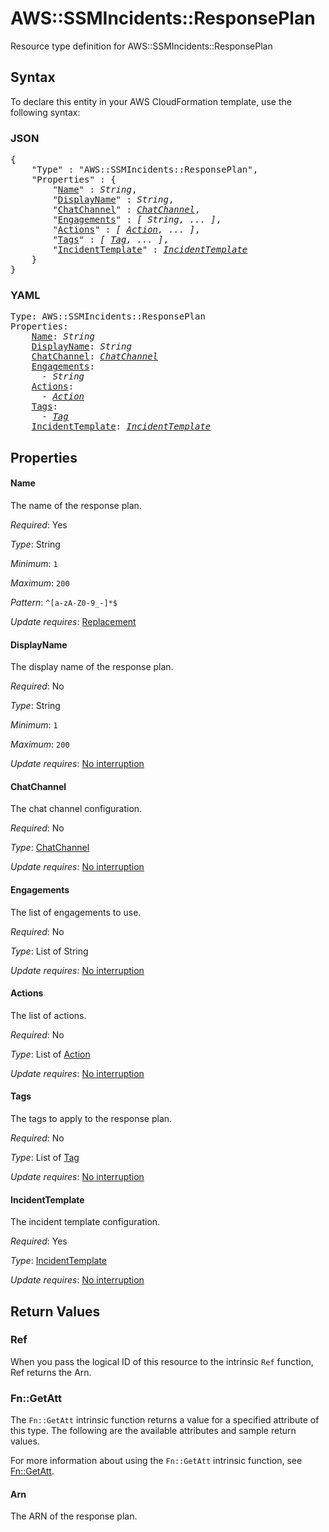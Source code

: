 # AWS::SSMIncidents::ResponsePlan

Resource type definition for AWS::SSMIncidents::ResponsePlan

## Syntax

To declare this entity in your AWS CloudFormation template, use the following syntax:

### JSON

<pre>
{
    "Type" : "AWS::SSMIncidents::ResponsePlan",
    "Properties" : {
        "<a href="#name" title="Name">Name</a>" : <i>String</i>,
        "<a href="#displayname" title="DisplayName">DisplayName</a>" : <i>String</i>,
        "<a href="#chatchannel" title="ChatChannel">ChatChannel</a>" : <i><a href="chatchannel.md">ChatChannel</a></i>,
        "<a href="#engagements" title="Engagements">Engagements</a>" : <i>[ String, ... ]</i>,
        "<a href="#actions" title="Actions">Actions</a>" : <i>[ <a href="action.md">Action</a>, ... ]</i>,
        "<a href="#tags" title="Tags">Tags</a>" : <i>[ <a href="tag.md">Tag</a>, ... ]</i>,
        "<a href="#incidenttemplate" title="IncidentTemplate">IncidentTemplate</a>" : <i><a href="incidenttemplate.md">IncidentTemplate</a></i>
    }
}
</pre>

### YAML

<pre>
Type: AWS::SSMIncidents::ResponsePlan
Properties:
    <a href="#name" title="Name">Name</a>: <i>String</i>
    <a href="#displayname" title="DisplayName">DisplayName</a>: <i>String</i>
    <a href="#chatchannel" title="ChatChannel">ChatChannel</a>: <i><a href="chatchannel.md">ChatChannel</a></i>
    <a href="#engagements" title="Engagements">Engagements</a>: <i>
      - String</i>
    <a href="#actions" title="Actions">Actions</a>: <i>
      - <a href="action.md">Action</a></i>
    <a href="#tags" title="Tags">Tags</a>: <i>
      - <a href="tag.md">Tag</a></i>
    <a href="#incidenttemplate" title="IncidentTemplate">IncidentTemplate</a>: <i><a href="incidenttemplate.md">IncidentTemplate</a></i>
</pre>

## Properties

#### Name

The name of the response plan.

_Required_: Yes

_Type_: String

_Minimum_: <code>1</code>

_Maximum_: <code>200</code>

_Pattern_: <code>^[a-zA-Z0-9_-]*$</code>

_Update requires_: [Replacement](https://docs.aws.amazon.com/AWSCloudFormation/latest/UserGuide/using-cfn-updating-stacks-update-behaviors.html#update-replacement)

#### DisplayName

The display name of the response plan.

_Required_: No

_Type_: String

_Minimum_: <code>1</code>

_Maximum_: <code>200</code>

_Update requires_: [No interruption](https://docs.aws.amazon.com/AWSCloudFormation/latest/UserGuide/using-cfn-updating-stacks-update-behaviors.html#update-no-interrupt)

#### ChatChannel

The chat channel configuration.

_Required_: No

_Type_: <a href="chatchannel.md">ChatChannel</a>

_Update requires_: [No interruption](https://docs.aws.amazon.com/AWSCloudFormation/latest/UserGuide/using-cfn-updating-stacks-update-behaviors.html#update-no-interrupt)

#### Engagements

The list of engagements to use.

_Required_: No

_Type_: List of String

_Update requires_: [No interruption](https://docs.aws.amazon.com/AWSCloudFormation/latest/UserGuide/using-cfn-updating-stacks-update-behaviors.html#update-no-interrupt)

#### Actions

The list of actions.

_Required_: No

_Type_: List of <a href="action.md">Action</a>

_Update requires_: [No interruption](https://docs.aws.amazon.com/AWSCloudFormation/latest/UserGuide/using-cfn-updating-stacks-update-behaviors.html#update-no-interrupt)

#### Tags

The tags to apply to the response plan.

_Required_: No

_Type_: List of <a href="tag.md">Tag</a>

_Update requires_: [No interruption](https://docs.aws.amazon.com/AWSCloudFormation/latest/UserGuide/using-cfn-updating-stacks-update-behaviors.html#update-no-interrupt)

#### IncidentTemplate

The incident template configuration.

_Required_: Yes

_Type_: <a href="incidenttemplate.md">IncidentTemplate</a>

_Update requires_: [No interruption](https://docs.aws.amazon.com/AWSCloudFormation/latest/UserGuide/using-cfn-updating-stacks-update-behaviors.html#update-no-interrupt)

## Return Values

### Ref

When you pass the logical ID of this resource to the intrinsic `Ref` function, Ref returns the Arn.

### Fn::GetAtt

The `Fn::GetAtt` intrinsic function returns a value for a specified attribute of this type. The following are the available attributes and sample return values.

For more information about using the `Fn::GetAtt` intrinsic function, see [Fn::GetAtt](https://docs.aws.amazon.com/AWSCloudFormation/latest/UserGuide/intrinsic-function-reference-getatt.html).

#### Arn

The ARN of the response plan.

